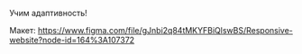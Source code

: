 Учим адаптивность!

Макет: https://www.figma.com/file/gJnbi2q84tMKYFBiQlswBS/Responsive-website?node-id=164%3A107372